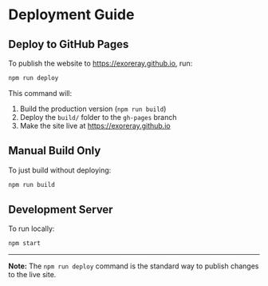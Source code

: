 # Deployment Guide

## Deploy to GitHub Pages

To publish the website to https://exoreray.github.io, run:

```bash
npm run deploy
```

This command will:
1. Build the production version (`npm run build`)
2. Deploy the `build/` folder to the `gh-pages` branch
3. Make the site live at https://exoreray.github.io

## Manual Build Only

To just build without deploying:

```bash
npm run build
```

## Development Server

To run locally:

```bash
npm start
```

---

**Note:** The `npm run deploy` command is the standard way to publish changes to the live site.
